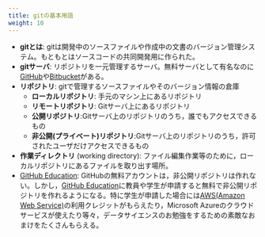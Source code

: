 ```yaml
---
title: gitの基本用語
weight: 10
---
```


- **gitとは**: gitは開発中のソースファイルや作成中の文書のバージョン管理システム。もともとはソースコードの共同開発用に作られた。
- **gitサーバ**: リポジトリを一元管理するサーバ。無料サーバとして有名なのに[GitHub](https://github.com/)や[Bitbucket](https://bitbucket.org)がある。
- **リポジトリ**: gitで管理するソースファイルやそのバージョン情報の倉庫
	- **ローカルリポジトリ**: 手元のマシン上にあるリポジトリ
	- **リモートリポジトリ**: Gitサーバ上にあるリポジトリ
	- **公開リポジトリ**:Gitサーバ上のリポジトリのうち，誰でもアクセスできるもの
	- **非公開(プライベート)リポジトリ**:Gitサーバ上のリポジトリのうち，許可されたユーザだけアクセスできるもの
- **作業ディレクトリ** (working directory): ファイル編集作業等のために，ローカルリポジトリにあるファイルを取り出す場所。
- [GitHub Education](https://education.github.com/): GitHubの無料アカウントは，非公開リポジトリは作れない。しかし，[GitHub Education](https://education.github.com/)に教員や学生が申請すると無料で非公開リポジトリを作れるようになる。特に学生が申請した場合には[AWS(Amazon Web Service)](https://aws.amazon.com/jp/education/awseducate/)の利用クレジットがもらえたり，Microsoft Azureのクラウドサービスが使えたり等々，データサイエンスのお勉強をするための素敵なおまけをたくさんもらえる。
